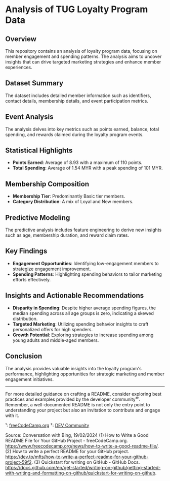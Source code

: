 # Analysis of TUG Loyalty Program Data

## Overview

This repository contains an analysis of loyalty program data, focusing on member engagement and spending patterns. The analysis aims to uncover insights that can drive targeted marketing strategies and enhance member experiences.

## Dataset Summary

The dataset includes detailed member information such as identifiers, contact details, membership details, and event participation metrics.

## Event Analysis

The analysis delves into key metrics such as points earned, balance, total spending, and rewards claimed during the loyalty program events.

## Statistical Highlights

- **Points Earned**: Average of 8.93 with a maximum of 110 points.
- **Total Spending**: Average of 1.54 MYR with a peak spending of 101 MYR.

## Membership Composition

- **Membership Tier**: Predominantly Basic tier members.
- **Category Distribution**: A mix of Loyal and New members.

## Predictive Modeling

The predictive analysis includes feature engineering to derive new insights such as age, membership duration, and reward claim rates.

## Key Findings

- **Engagement Opportunities**: Identifying low-engagement members to strategize engagement improvement.
- **Spending Patterns**: Highlighting spending behaviors to tailor marketing efforts effectively.

## Insights and Actionable Recommendations

- **Disparity in Spending**: Despite higher average spending figures, the median spending across all age groups is zero, indicating a skewed distribution.
- **Targeted Marketing**: Utilizing spending behavior insights to craft personalized offers for high spenders.
- **Growth Potential**: Exploring strategies to increase spending among young adults and middle-aged members.

## Conclusion

The analysis provides valuable insights into the loyalty program's performance, highlighting opportunities for strategic marketing and member engagement initiatives.

---

For more detailed guidance on crafting a README, consider exploring best practices and examples provided by the developer community¹². Remember, a well-documented README is not only the entry point to understanding your project but also an invitation to contribute and engage with it.

[//]: # (References)
¹: [freeCodeCamp.org](https://www.freecodecamp.org/news/how-to-write-a-good-readme-file/)
²: [DEV Community](https://dev.to/mfts/how-to-write-a-perfect-readme-for-your-github-project-59f2)

Source: Conversation with Bing, 19/02/2024
(1) How to Write a Good README File for Your GitHub Project - freeCodeCamp.org. https://www.freecodecamp.org/news/how-to-write-a-good-readme-file/.
(2) How to write a perfect README for your GitHub project. https://dev.to/mfts/how-to-write-a-perfect-readme-for-your-github-project-59f2.
(3) Quickstart for writing on GitHub - GitHub Docs. https://docs.github.com/en/get-started/writing-on-github/getting-started-with-writing-and-formatting-on-github/quickstart-for-writing-on-github.

